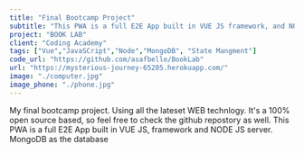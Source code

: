 ```yaml
---
title: "Final Bootcamp Project"
subtitle: "This PWA is a full E2E App built in VUE JS framework, and NODE JS server. With MongoDB as the database"
project: "BOOK LAB"
client: "Coding Academy"
tags: ["Vue","JavaSCript","Node","MongoDB", "State Mangment"]
code_url: "https://github.com/asafbello/BookLab"
url: "https://mysterious-journey-65205.herokuapp.com/"
image: "./computer.jpg"
image_phone: "./phone.jpg"
---
```

My final bootcamp project. Using all the lateset WEB technlogy.
It's a 100% open source based, so feel free to check the github repostory as well.
This PWA is a full E2E App built in VUE JS, framework and NODE JS server. MongoDB as the database